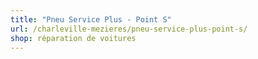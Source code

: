 ```yaml
---
title: "Pneu Service Plus - Point S"
url: /charleville-mezieres/pneu-service-plus-point-s/
shop: réparation de voitures
---
```

